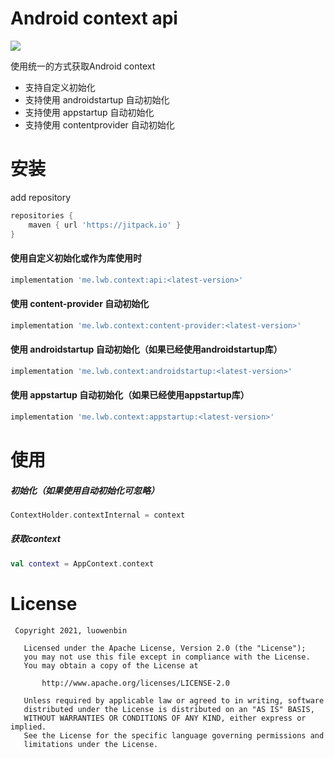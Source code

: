 # Android context api

[![](https://jitpack.io/v/ve3344/android-context.svg)](https://jitpack.io/#ve3344/android-context)

使用统一的方式获取Android context

- 支持自定义初始化
- 支持使用 androidstartup 自动初始化
- 支持使用 appstartup 自动初始化
- 支持使用 contentprovider 自动初始化

# 安装

add repository

```groovy
repositories {
    maven { url 'https://jitpack.io' }
}
```

#### 使用自定义初始化或作为库使用时

```groovy
implementation 'me.lwb.context:api:<latest-version>'
```

#### 使用 content-provider 自动初始化

```groovy
implementation 'me.lwb.context:content-provider:<latest-version>'
```

#### 使用 androidstartup 自动初始化（如果已经使用androidstartup库）

```groovy
implementation 'me.lwb.context:androidstartup:<latest-version>'
```

#### 使用 appstartup 自动初始化（如果已经使用appstartup库）

```groovy
implementation 'me.lwb.context:appstartup:<latest-version>'
```

# 使用

##### 初始化（如果使用自动初始化可忽略）

```kotlin
ContextHolder.contextInternal = context
```

##### 获取context

```kotlin
val context = AppContext.context
```

# License

``` license
 Copyright 2021, luowenbin 
  
   Licensed under the Apache License, Version 2.0 (the "License");
   you may not use this file except in compliance with the License.
   You may obtain a copy of the License at 
 
       http://www.apache.org/licenses/LICENSE-2.0 

   Unless required by applicable law or agreed to in writing, software
   distributed under the License is distributed on an "AS IS" BASIS,
   WITHOUT WARRANTIES OR CONDITIONS OF ANY KIND, either express or implied.
   See the License for the specific language governing permissions and
   limitations under the License.
```